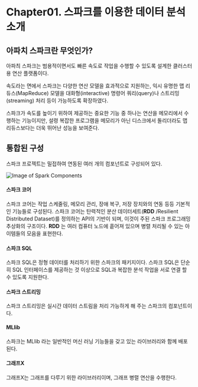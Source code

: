 
Chapter01. 스파크를 이용한 데이터 분석 소개
==


아파치 스파크란 무엇인가?
--
  
아파츼 스파크는 범용적이면서도 빠른 속도로 작업을 수행할 수 있도록 설계한 클러스터용 연산 플랫폼이다.
  
속도라는 면에서 스파크는 다양한 연산 모델을 효과적으로 지원하는, 익시 유명한 맵 리듀스(MapReduce) 모델을 대화형(interactive) 명령어 쿼리(query)나 
스트리밍(streaming) 처리 등이 가능하도록 확장하였다.
  
스파크가 속도를 높이기 위하여 제공하는 중요한 기능 중 하나는 연산을 메모리에서 수행하는 기능이지만, 설령 복잡한 프로그램을 메모리가 아닌 디스크에서 돌리더라도 
맵 리듀스보다는 더욱 뛰어난 성능을 보여준다.
  
  
통합된 구성
--
  
스파크 프로젝트는 밀접하여 연동된 여러 개의 컴포넌트로 구성되어 있다.

![Image of Spark Components](https://www.tutorialspoint.com/apache_spark/images/components_of_spark.jpg)
 
  
#### 스파크 코어
스파크 코어는 작업 스케줄링, 메모리 관리, 장애 복구, 저장 장치와의 연동 등등 기본적인 기능들로 구성된다. 스파크 코어는 탄력적인 분산 데이터세트(__RDD__ /Resilient Distributed Dataset)를 
정의하는 API의 기반이 되며, 이것이 주된 스파크 프로그래밍 추상화의 구조이다. __RDD__ 는 여러 컴퓨터 노드에 흩어져 있으며 병렬 처리될 수 있는 아이템들의 모음을 표현한다. 
  
#### 스파크 SQL
스파크 SQL은 정형 데이터를 처리하기 위한 스파크의 패키지이다. 스파크 SQL은 단순히 SQL 인터페이스를 제공하는 것 이상으로 SQL과 복잡한 분석 작업을 서로 연결
할 수 있도록 지원한다.
  
#### 스파크 스트리밍
스파크 스트리밍은 실시간 데이터 스트림을 처리 가능하게 해 주는 스파크의 컴포넌트이다.
  
#### MLlib
스파크는 MLlib 라는 일반적인 머신 러닝 기능들을 갖고 있는 라이브러리와 함께 배포된다.
  
#### 그래프X
그래프X는 그래프를 다루기 위한 라이브러리이며, 그래프 병렬 연산을 수행한다.

